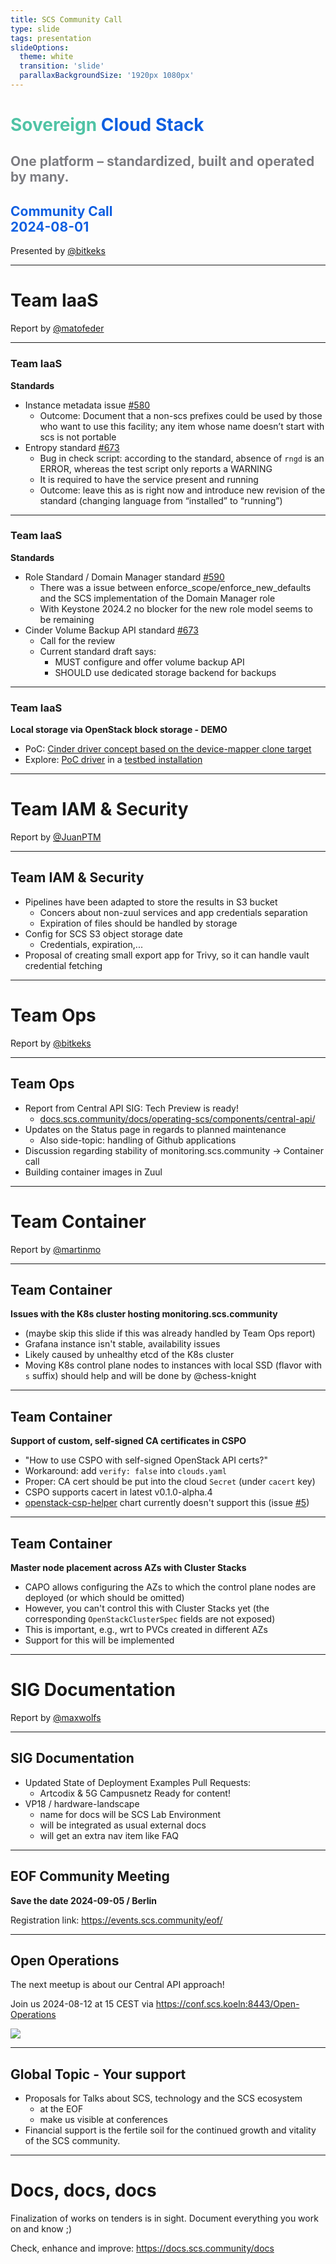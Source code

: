 ```yaml
---
title: SCS Community Call
type: slide
tags: presentation
slideOptions:
  theme: white
  transition: 'slide'
  parallaxBackgroundSize: '1920px 1080px'
---
```



<style>
    .slides h1 {
        font-size: 32px;
        font-family: lato;
        color: "#50c3a5";
    }
    .slides h2 {
        color: "#0f5fe1";
        font-size: 28px;
        font-family: lato;
    }
    .slides h3, .slides h4 {
        font-size: 20px;
        font-family: lato;
    }
    .slides li {
        font-size: 16px;
        font-family: lato;
    }
    .slides p {
        font-size: 16px;
        font-family: lato;
    }
    .slides ul {
        display: block!important;
    }
</style>

<!-- .slide: data-background="https://input.scs.community/uploads/861b508e-4071-483e-aeef-c280ecdfab3c.jpg" -->

<!-- Ease preperation with the template: https://github.com/SovereignCloudStack/minutes/tree/main/community-call/template.md -->

# <font color="#50c3a5" style="text-shadow: -1px 1px 0 #FFF, 1px 1px 0 #FFF, 1px -1px 0 #FFF, -1px -1px 0 #FFF;">Sovereign</font> <font color="#0f5fe1" style="text-shadow: -1px 1px 0 #FFF, 1px 1px 0 #FFF, 1px -1px 0 #FFF, -1px -1px 0 #FFF;">Cloud Stack</font>
## <font color="#7D7D82" style="text-shadow: -1px 1px 0 #FFF, 1px 1px 0 #FFF, 1px -1px 0 #FFF, -1px -1px 0 #FFF;">One platform – standardized, built and operated by many.</font>
## <font color="#0f5fe1" style="text-shadow: -1px 1px 0 #FFF, 1px 1px 0 #FFF, 1px -1px 0 #FFF, -1px -1px 0 #FFF;">Community Call</br> 2024-08-01</font>


Presented by <a href="https://github.com/scoopex">@bitkeks</a>

---

# Team IaaS

Report by <a href="https://github.com/matofeder">@matofeder</a>

----

### Team IaaS

**Standards**
- Instance metadata issue [#580](https://github.com/SovereignCloudStack/standards/issues/580)
    - Outcome: Document that a non-scs prefixes could be used by those who want to use this facility; any item whose name doesn’t start with scs is not portable
- Entropy standard [#673](https://github.com/SovereignCloudStack/standards/issues/673)
    - Bug in check script: according to the standard, absence of `rngd` is an ERROR, whereas the test script only reports a WARNING
    - It is required to have the service present and running
    - Outcome: leave this as is right now and introduce new revision of the standard (changing language from “installed” to “running”)

----

### Team IaaS

**Standards**
- Role Standard / Domain Manager standard [#590](https://github.com/SovereignCloudStack/standards/pull/590)
    - There was a issue between enforce_scope/enforce_new_defaults and the SCS implementation of the Domain Manager role
    - With Keystone 2024.2 no blocker for the new role model seems to be remaining
- Cinder Volume Backup API standard [#673](https://github.com/SovereignCloudStack/standards/issues/673)
    - Call for the review
    - Current standard draft says:
        - MUST configure and offer volume backup API
        - SHOULD use dedicated storage backend for backups

----

### Team IaaS

**Local storage via OpenStack block storage - DEMO**
- PoC: [Cinder driver concept based on the device-mapper clone target](https://scs.community/2024/07/12/local-block-storage-via-dm-clone/)
- Explore: [PoC driver](https://github.com/janhorstmann/openstack-cinder/tree/feature/dev/dm-clone-driver) in a [testbed installation](https://github.com/osism/testbed/tree/preview/cinder_local_volumes)

---


# Team IAM & Security

Report by <a href="https://github.com/JuanPTM">@JuanPTM</a>

----

## Team IAM & Security


- Pipelines have been adapted to store the results in S3 bucket
    - Concers about non-zuul services and app credentials separation
    - Expiration of files should be handled by storage
- Config for SCS S3 object storage date
    - Credentials, expiration,...
- Proposal of creating small export app for Trivy, so it can handle vault credential fetching


---


# Team Ops

Report by <a href="https://github.com/bitkeks">@bitkeks</a>

----

## Team Ops

* Report from Central API SIG: Tech Preview is ready!
    * [docs.scs.community/docs/operating-scs/components/central-api/](https://docs.scs.community/docs/operating-scs/components/central-api/poc-setup)
* Updates on the Status page in regards to planned maintenance
    * Also side-topic: handling of Github applications
* Discussion regarding stability of monitoring.scs.community -> Container call
* Building container images in Zuul



---

# Team Container

Report by <a href="https://github.com/martinmo">@martinmo</a>


----

## Team Container 

**Issues with the K8s cluster hosting monitoring.scs.community**

- (maybe skip this slide if this was already handled by Team Ops report)
- Grafana instance isn't stable, availability issues
- Likely caused by unhealthy etcd of the K8s cluster
- Moving K8s control plane nodes to instances with local SSD (flavor with `s` suffix)
  should help and will be done by @chess-knight


----

## Team Container

**Support of custom, self-signed CA certificates in CSPO**

- "How to use CSPO with self-signed OpenStack API certs?"
- Workaround: add `verify: false` into `clouds.yaml`
- Proper: CA cert should be put into the cloud `Secret` (under `cacert` key)
- CSPO supports cacert in latest v0.1.0-alpha.4
- [openstack-csp-helper](https://github.com/SovereignCloudStack/openstack-csp-helper) chart currently doesn't support this (issue [#5](https://github.com/SovereignCloudStack/openstack-csp-helper/issues/5))

----

## Team Container

**Master node placement across AZs with Cluster Stacks**

- CAPO allows configuring the AZs to which the control plane nodes are deployed
  (or which should be omitted)
- However, you can't control this with Cluster Stacks yet (the corresponding
  `OpenStackClusterSpec` fields are not exposed)
- This is important, e.g., wrt to PVCs created in different AZs
- Support for this will be implemented


---

# SIG Documentation

Report by <a href="https://github.com/maxwolfs">@maxwolfs</a>

----

## SIG Documentation

* Updated State of Deployment Examples Pull Requests:
    * Artcodix & 5G Campusnetz Ready for content!
* VP18 / hardware-landscape
    * name for docs will be SCS Lab Environment
    * will be integrated as usual external docs
    * will get an extra nav item like FAQ


---

## EOF Community Meeting

**Save the date 2024-09-05 / Berlin**

Registration link:  https://events.scs.community/eof/ 

----

## Open Operations

The next meetup is about our Central API approach!

Join us 2024-08-12 at 15 CEST via https://conf.scs.koeln:8443/Open-Operations

![](https://input.scs.community/uploads/98e7993c-5a29-425c-a2c7-f7bee2a24c45.png)


----

## Global Topic - Your support  

* Proposals for Talks about SCS, technology and the SCS ecosystem 
    * at the EOF
    * make us visible at conferences
* Financial support is the fertile soil for the continued growth and vitality of the SCS community. 

----


# Docs, docs, docs

Finalization of works on tenders is in sight. 
Document everything you work on and know ;)

Check, enhance and improve:
https://docs.scs.community/docs

